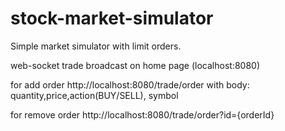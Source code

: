 # stock-market-simulator
Simple market simulator with limit orders.


web-socket trade broadcast on home page (localhost:8080)

for add order
http://localhost:8080/trade/order 
with body: quantity,price,action(BUY/SELL), symbol

for remove order
http://localhost:8080/trade/order?id={orderId}
